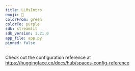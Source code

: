 ```yaml
---
title: LLMsIntro
emoji: 🏃
colorFrom: green
colorTo: purple
sdk: streamlit
sdk_version: 1.21.0
app_file: app.py
pinned: false
---
```


Check out the configuration reference at
https://huggingface.co/docs/hub/spaces-config-reference
